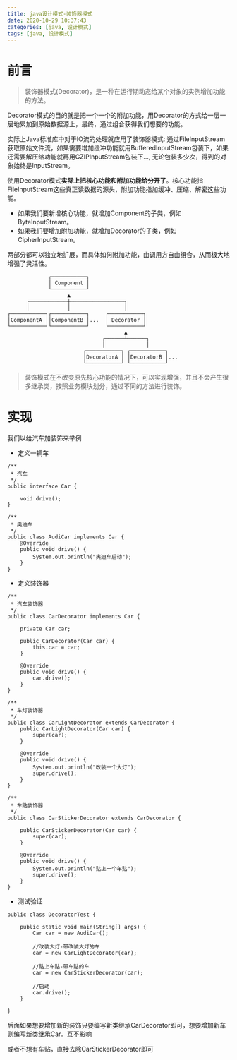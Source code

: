 ```yaml
---
title: java设计模式-装饰器模式
date: 2020-10-29 10:37:43
categories: [java, 设计模式]
tags: [java, 设计模式]
---
```


# 前言

> 装饰器模式(Decorator)，是一种在运行期动态给某个对象的实例增加功能的方法。

Decorator模式的目的就是把一个一个的附加功能，用Decorator的方式给一层一层地累加到原始数据源上，最终，通过组合获得我们想要的功能。

实际上Java标准库中对于IO流的处理就应用了装饰器模式: 通过FileInputStream获取原始文件流，如果需要增加缓冲功能就用BufferedInputStream包装下，如果还需要解压缩功能就再用GZIPInputStream包装下..., 无论包装多少次，得到的对象始终是InputStream。

使用Decorator模式**实际上把核心功能和附加功能给分开了**。核心功能指FileInputStream这些真正读数据的源头，附加功能指加缓冲、压缩、解密这些功能。

- 如果我们要新增核心功能，就增加Component的子类，例如ByteInputStream。
- 如果我们要增加附加功能，就增加Decorator的子类，例如CipherInputStream。

两部分都可以独立地扩展，而具体如何附加功能，由调用方自由组合，从而极大地增强了灵活性。


```
             ┌───────────┐
             │ Component │
             └───────────┘
                   ▲
      ┌────────────┼─────────────────┐
      │            │                 │
┌───────────┐┌───────────┐     ┌───────────┐
│ComponentA ││ComponentB │...  │ Decorator │
└───────────┘└───────────┘     └───────────┘
                                     ▲
                              ┌──────┴──────┐
                              │             │
                        ┌───────────┐ ┌───────────┐
                        │DecoratorA │ │DecoratorB │...
                        └───────────┘ └───────────┘
```
 <!-- more -->

 > 装饰模式在不改变原先核心功能的情况下，可以实现增强，并且不会产生很多继承类，按照业务模块划分，通过不同的方法进行装饰。

 # 实现

我们以给汽车加装饰来举例

* 定义一辆车

```
/**
 * 汽车
 */
public interface Car {

    void drive();
}

/**
 * 奥迪车
 */
public class AudiCar implements Car {
    @Override
    public void drive() {
        System.out.println("奥迪车启动");
    }
}

```

* 定义装饰器

```
/**
 * 汽车装饰器
 */
public class CarDecorator implements Car {

    private Car car;

    public CarDecorator(Car car) {
        this.car = car;
    }

    @Override
    public void drive() {
        car.drive();
    }
}

/**
 * 车灯装饰器
 */
public class CarLightDecorator extends CarDecorator {
    public CarLightDecorator(Car car) {
        super(car);
    }

    @Override
    public void drive() {
        System.out.println("改装一个大灯");
        super.drive();
    }
}

/**
 * 车贴装饰器
 */
public class CarStickerDecorator extends CarDecorator {

    public CarStickerDecorator(Car car) {
        super(car);
    }

    @Override
    public void drive() {
        System.out.println("贴上一个车贴");
        super.drive();
    }
}

```

* 测试验证

```
public class DecoratorTest {

    public static void main(String[] args) {
        Car car = new AudiCar();

        //改装大灯-带改装大灯的车
        car = new CarLightDecorator(car);

        //贴上车贴-带车贴的车
        car = new CarStickerDecorator(car);

        //启动
        car.drive();
    }

}

```

后面如果想要增加新的装饰只要编写新类继承CarDecorator即可，想要增加新车则编写新类继承Car。互不影响

或者不想有车贴，直接去除CarStickerDecorator即可

